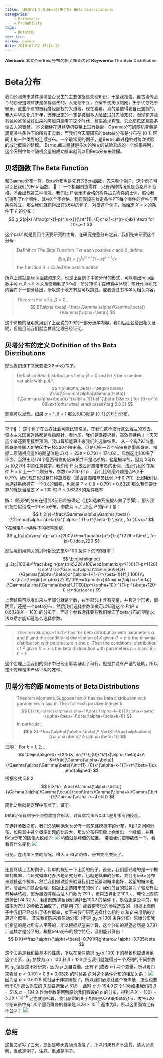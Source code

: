```yaml
---
title: 【概率论】5-8:Beta分布(The Beta Distributions)
categories:
    - Mathematic
    - Probability
tags:
    - Beta分布
toc: true
markup: pandoc
date: 2018-04-02 15:14:12
---
```


**Abstract:** 本文介绍Beta分布的相关知识内容
**Keywords:** The Beta Distribution

<!--more-->
# Beta分布
我们预测未来某件事情是否发生的主要依据是先验知识，于是我相信，自古流传至今的那些道理应该是值得信任的，人无信不立，立壁千仞无欲则刚，生于忧患死于安乐，这些所谓的被我曾经鄙视的大道理，现在看看，真的是值得我自己坚持的，我大中华文化几千年，流传出来的一定是被很多人验证过的先验知识，而现在这些有钱的爸爸总结出来的可能只适用于这个时代，想要追求真理，安全起见还是要多读古人的智慧。
本文继续在连续随机变量上进行探索，Gamma分布的随机变量是满足某些条件下的所有正实数，而我们今天要研究的beta族分布是分布在 $[0,1]$ 区间上的一种类型的连续分布。一个最常见的例子，是Bernoulli过程中对每次试验的成功概率的建模。
Bernoulli过程就是多次的独立的试验形成的一个结果序列，这个系列中每个随机变量的成功概率就可以用Beta分布来建模。
## 贝塔函数 The Beta Function
和Gamma分布一样，Beta分布也是先有的Beta函数，先来看个例子，这个例子可以引出我们的Beta函数。
🌰 ：
一个机器制造零件，只有两种情况就是合格和不合格，不会出现第三种情况，我们让 $P$ 表示不合格的零件占总零件的比例，假设我们得到了n个零件，其中X个不合格，我们假设在给定条件P下每个零件的合格与否条件独立，那么我们就能得出在[3.6中的例子](https://face2ai.com/Math-Probability-3-6-Conditional-Distributions-P2/)，对应这个例子，当给定 $X=x$ 的条件下 $P$ 的分布：
$$
g_2(p|x)=\frac{p^x(1-p)^{n-x}}{\int^{1}_{0}q^x(1-q)^{n-x}dx} \text{ for }0<p<1
$$

这个p.d.f.就是我们今天要研究的主角，在研究完整分布之前，我们先来研究这个分母

>Definition The Beta Function .For each positive $\alpha$ and $\beta$ ,define:
$$
B(\alpha,\beta)=\int^{1}_{0}x^{\alpha-1}(1-x)^{\beta-1}dx
$$
the function B is called the beta function

所以上述就是beta函数的定义，也是上面例子中的分母的形式，可以看出beta函数中的 $\alpha,\beta > 0$
本文后面用到了3.9的一部分知识未在博客中体现，预计作为补充内容在下一部分给出，所以这个地方有些可以跳过。或者通过书本学习相关内容。

>Theorem For all $\alpha,\beta >0$ ,
$$
B(\alpha,\beta)=\frac{\Gamma(\alpha)\Gamma(\beta)}{\Gamma(\alpha+\beta)}
$$

这个命题的证明就用到了上面说的3.9的一部分选学内容，我们后面会给出相关证明，但是目前我们就当做此定理已经证明。

## 贝塔分布的定义 Definition of the Beta Distributions
那么我们接下来就要定义Beta分布了。
>Definition Beta Distributions.Let $\alpha ,\beta >0$ and let X be a random variable with p.d.f.
$$
f(x|\alpha,\beta)=
\begin{cases}
\frac{\Gamma(\alpha)\Gamma(\beta)}{\Gamma(\alpha+\beta)}x^{\alpha-1}(1-x)^{\beta-1}&\text{ for }0<x<1\\
0&\text{otherwise}
\end{cases}\tag{5.8.3}
$$

观察可以发现，如果 $\alpha=1,\beta=1$ 那么5.8.3就是 $[0,1]$ 的均匀分布。

---------------

举个🌰 ：
这个例子在西方社会可能比较常见，在我们这不流行这么落后的方法，资本主义国家迷路都是看指南针，看地图，我们是直接扔鞋，高效有特色！一天天选个举还要用模型预测，我口算都能算出来我们的选举结果。
从一个有79.1%墨西哥裔美国人的地区中选择220个陪审员，但是只有一百个陪审员是墨西哥裔，根据二项随机变量X的期望值是 $E(X)=220\times 0.791=174.02$ 。显然这比100多了不少。当然出现174个墨西哥裔的陪审员并不是必须的，也是概率的，因为 X可以为 [0,220] 中的任意数字。我们令 P 为墨西哥裔陪审员的比例。法庭假设X 在条件 $P=p$ 上一个二项分布，参数 n=220 和 p ，我们比较感兴趣是否P小于0.791，我们现在假设存在种族歧视（墨西哥裔陪审员比例小于0.791）比如我们认为选择系统存在一个0.8的偏移，也就是 $P<0.8\times0.791=0.6328$ 那么我们要计算的就是当给定 $X=100$ 时 $P\leq 0.6328$ 的条件概率

解：
假设P的分布在得到X前已经被确定（比如选举系统被人做了手脚），那么我们把它假设成一个beta分布，参数为 $\alpha,\beta$ ,那么 $P$ 的p.d.f.是：
$$
f_2(p)=\frac{\Gamma(\alpha)\Gamma(\beta)}{\Gamma(\alpha+\beta)}x^{\alpha-1}(1-x)^{\beta-1} \text{ ,  for }0<x<1
$$
X在给定P=p条件下的概率函数：
$$
g_1(x|p)=\begin{pmatrix}200\\x\end{pmatrix}p^x(1-p)^{220-x}\text{, for }x=0,\dots,220
$$

然后我们用伟大的贝叶斯公式来X=100 条件下的P的概率：
$$
\begin{aligned}
g_2(p|100)&=\frac{\begin{pmatrix}220\\100\end{pmatrix}p^{100}(1-p)^{120} \cdot \frac{\Gamma(\alpha)\Gamma(\beta)}{\Gamma(\alpha+\beta)}x^{\alpha-1}(1-x)^{\beta-1}}{f_1(100)}\\
&=\frac{\begin{pmatrix}220\\100\end{pmatrix}\Gamma(\alpha+\beta)}{\Gamma(\alpha)\Gamma(\beta)f_1(100)}p^{\alpha+100-1}(1-p)^{\beta+120-1}
\end{aligned}
$$

上面结果可以看出来左半部分就是个数，右半部分才含有变量，并且这个形状，很明显，还是一个beta分布，然后我们选择参数值就可以知道这个 $Pr(P\leq 0.6328|X=100)$ 的分布了，而这个参数选择要在我们徐汇了beta分布的期望求法以后才能知道怎么选择参数。


---------------

>Theorem Suppose that $P$ has the beta distribution with parameters $\alpha$ and $\beta$ ,and the conditional distribution of $X$ given $P=p$ is the binomial distribution with parameters $n$ and $p$ .Then the conditional distribution of $P$ given $X=x$ is the beta distribution with parameters
$\alpha+x$ and $\beta+n-x$

这个定理上面我们的例子中已经用事实证明了可行，但是并没有严谨的证明，所以这个定理是未严格证明的定理。
## 贝塔分布的距 Moments of Beta Distributions
>Theorem Moments.Suppose that X has the beta distribution with parameters $\alpha$ and $\beta$ .Then for each positive integer k,
$$
E(X^k)=\frac{\alpha(\alpha+1)\dots(\alpha+k-1)}{(\alpha+\beta)(\alpha+\beta+1)\dots(\alpha+\beta+k-1)}
$$
In particular,
$$
E(X)=\frac{\alpha}{\alpha+\beta},\\
Var(X)=\frac{\alpha\beta}{(\alpha+\beta)^2(\alpha+\beta+1)}
$$

证明：
For $k=1,2,\dots$
$$
\begin{aligned}
E(X^k)&=\int^{1}_{0}x^kf(x|\alpha,\beta)dx\\
&=\frac{\Gamma(\alpha+\beta)}{\Gamma(\alpha)\Gamma(\beta)}\int^{1}_{0}x^{\alpha+k-1}(1-x)^{\beta-1}dx
\end{aligned}
$$
根据公式 5.8.2
$$
E(X^k)=\frac{\Gamma(\alpha+\beta)}{\Gamma(\alpha)\Gamma(\beta)}\cdot\frac{\Gamma(\alpha+k)\Gamma(\beta)}{\Gamma(\alpha+k+\beta)}
$$
简化之后就是定理中形状了，证毕。

beta分布有很多不同参数组合形式，计算器均值和c.d.f.是非常有用技能。


在选择参数之前，我们必须明确Beta分布一般来建模概率的分布，0到1之间的分布，如果其中某个概率出现的比较大，那么分布在图像上会给出一个峰值，并且Beta分布的图像大致如下:
![](./figure_1.png)
均值就是峰值的位置。
接着我们把参数改一下，看看有什么变化
![](./figure_2.png)

可见，在均值不变的情况，增大 $\alpha$ 和 $\beta$ 的值，分布变高变瘦了。

----------

还要继续上面的例子，简单的概括一下上面的例子，首先，我们感兴趣的是一个概率的概率，而研究概率的办法是研究分布，也就是概率的分布，我们用beta 分布来建模这个概率，然后我们做试验来验证我们之前猜测概率也好，希望的概率也好，验证他们是否合理，根据上面选陪审员的例子，我们的目的就是为了验证有没有种族歧视，因为墨西哥裔占总人口数为 $79.1%$  ，而只选择出了100人，理论上应该选择出174.02 人，我们想知道当我们选择出100人的条件下，是否还是公平的，用概率为$79.1%$ 的参数去抽取了，还是用 $79.1%\times 0.8$ 或者更夸张的参数选取的。根据上面例子中我们已经求出了条件概率，接下来我们研究选择什么样的 $\alpha$ 和 $\beta$ 来准确的计算这个概率。
首先我们先来看原始分布（不是 $g_2(p|100)$ 条件分布）原始分布我们希望的是对所有人平等的，所以根据期望来计算，这个分布的期望必然是 0.791 ，这样才是公平的，根据beta分布的数字特征，我们能计算出：
$$
E(X)=\frac{\alpha}{\alpha+\beta}=0.791\Rightarrow \alpha=3.785\beta
$$
这个关系是我们最基本的性质，所以在条件情况 $g_2(p|100)$ 下的参数也应该满足这个关系，$g_2$ 参数为 $\alpha+100$ 和 $\beta+120$ 那么我们就能得出一个系列的不同参数的 $g_2$ 但是这不好研究，因为 $p$ 是自变量，还有 $\beta$ (或者 $\alpha$ ) 两个变量，所以我们来看当 $p< 0.791\times 0.8 = 0.6328$ 的时候各 $\beta$ 对这个条件分布的相互关系：
![](./0_6328.png)
因为当 $p<0.6328$ 就相当于非常歧视了，所以我们必须让这个概率低，怎么也要低于0.5 那么对应的 $\beta$ 就要选至少 51.5 ，此时 $\alpha$ 为 194.9
这个时候如果我们把 $\beta=51.5,\alpha=194.9$ 作为参数带回到原始我们假设的 $p$ 的分布，得到 $P(X=100)=3.28\times 10^{-8}$ 这也就意味着，我们原始的关于均值是0.791的beta分布，发生220个陪审员中有100个墨西哥裔的概率是 $3.28\times 10^{-8}$ 基本为0，所以这里面肯定有不公平！
![](./figure_3.png)

----------

## 总结

这篇文章写了三天，原因是昨天胃肠炎发烧了，所以如果有点不连贯，请大家谅解，重点是例子，注意，重点是例子。





